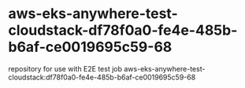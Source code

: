 # aws-eks-anywhere-test-cloudstack-df78f0a0-fe4e-485b-b6af-ce0019695c59-68
repository for use with E2E test job aws-eks-anywhere-test-cloudstack:df78f0a0-fe4e-485b-b6af-ce0019695c59-68
